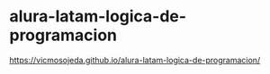 # alura-latam-logica-de-programacion
https://vicmosojeda.github.io/alura-latam-logica-de-programacion/
